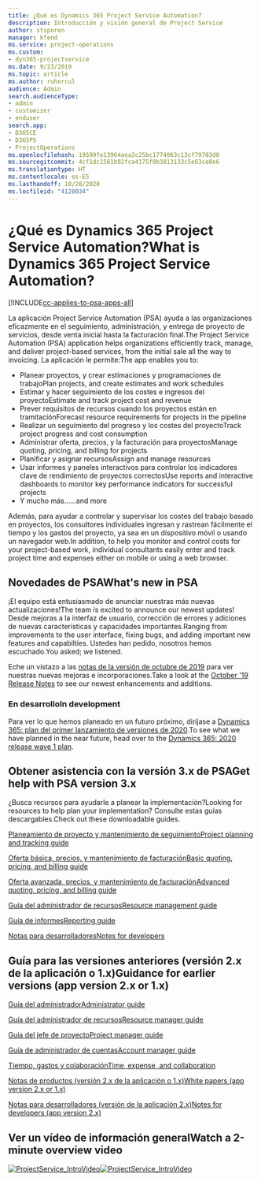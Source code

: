 ```yaml
---
title: ¿Qué es Dynamics 365 Project Service Automation?
description: Introducción y visión general de Project Service
author: stsporen
manager: kfend
ms.service: project-operations
ms.custom:
- dyn365-projectservice
ms.date: 9/23/2019
ms.topic: article
ms.author: ruhercul
audience: Admin
search.audienceType:
- admin
- customizer
- enduser
search.app:
- D365CE
- D365PS
- ProjectOperations
ms.openlocfilehash: 19599fe13964aea2c25bc1774063c13cf79703d0
ms.sourcegitcommit: 4cf1dc1561b92fca4175f0b3813133c5e63ce8e6
ms.translationtype: HT
ms.contentlocale: es-ES
ms.lasthandoff: 10/28/2020
ms.locfileid: "4128034"
---
```

# <a name="what-is-dynamics-365-project-service-automation"></a><span data-ttu-id="508d7-103">¿Qué es Dynamics 365 Project Service Automation?</span><span class="sxs-lookup"><span data-stu-id="508d7-103">What is Dynamics 365 Project Service Automation?</span></span>

[!INCLUDE[cc-applies-to-psa-apps-all](../includes/cc-applies-to-psa-apps-all.md)]

<span data-ttu-id="508d7-104">La aplicación Project Service Automation (PSA) ayuda a las organizaciones eficazmente en el seguimiento, administración, y entrega de proyecto de servicios, desde venta inicial hasta la facturación final.</span><span class="sxs-lookup"><span data-stu-id="508d7-104">The Project Service Automation (PSA) application helps organizations efficiently track, manage, and deliver project-based services, from the initial sale all the way to invoicing.</span></span> <span data-ttu-id="508d7-105">La aplicación le permite:</span><span class="sxs-lookup"><span data-stu-id="508d7-105">The app enables you to:</span></span>

- <span data-ttu-id="508d7-106">Planear proyectos, y crear estimaciones y programaciones de trabajo</span><span class="sxs-lookup"><span data-stu-id="508d7-106">Plan projects, and create estimates and work schedules</span></span>
- <span data-ttu-id="508d7-107">Estimar y hacer seguimiento de los costes e ingresos del proyecto</span><span class="sxs-lookup"><span data-stu-id="508d7-107">Estimate and track project cost and revenue</span></span>
- <span data-ttu-id="508d7-108">Prever requisitos de recursos cuando los proyectos están en tramitación</span><span class="sxs-lookup"><span data-stu-id="508d7-108">Forecast resource requirements for projects in the pipeline</span></span>
- <span data-ttu-id="508d7-109">Realizar un seguimiento del progreso y los costes del proyecto</span><span class="sxs-lookup"><span data-stu-id="508d7-109">Track project progress and cost consumption</span></span>
- <span data-ttu-id="508d7-110">Administrar oferta, precios, y la facturación para proyectos</span><span class="sxs-lookup"><span data-stu-id="508d7-110">Manage quoting, pricing, and billing for projects</span></span>
- <span data-ttu-id="508d7-111">Planificar y asignar recursos</span><span class="sxs-lookup"><span data-stu-id="508d7-111">Assign and manage resources</span></span>
- <span data-ttu-id="508d7-112">Usar informes y paneles interactivos para controlar los indicadores clave de rendimiento de proyectos correctos</span><span class="sxs-lookup"><span data-stu-id="508d7-112">Use reports and interactive dashboards to monitor key performance indicators for successful projects</span></span>
- <span data-ttu-id="508d7-113">Y mucho más...</span><span class="sxs-lookup"><span data-stu-id="508d7-113">...and more</span></span>

<span data-ttu-id="508d7-114">Además, para ayudar a controlar y supervisar los costes del trabajo basado en proyectos, los consultores individuales ingresan y rastrean fácilmente el tiempo y los gastos del proyecto, ya sea en un dispositivo móvil o usando un navegador web.</span><span class="sxs-lookup"><span data-stu-id="508d7-114">In addition, to help you monitor and control costs for your project-based work, individual consultants easily enter and track project time and expenses either on mobile or using a web browser.</span></span>

## <a name="whats-new-in-psa"></a><span data-ttu-id="508d7-115">Novedades de PSA</span><span class="sxs-lookup"><span data-stu-id="508d7-115">What's new in PSA</span></span>
<span data-ttu-id="508d7-116">¡El equipo está entusiasmado de anunciar nuestras más nuevas actualizaciones!</span><span class="sxs-lookup"><span data-stu-id="508d7-116">The team is excited to announce our newest updates!</span></span> <span data-ttu-id="508d7-117">Desde mejoras a la interfaz de usuario, corrección de errores y adiciones de nuevas características y capacidades importantes.</span><span class="sxs-lookup"><span data-stu-id="508d7-117">Ranging from improvements to the user interface, fixing bugs, and adding important new features and capabilties.</span></span> <span data-ttu-id="508d7-118">Ustedes han pedido, nosotros hemos escuchado.</span><span class="sxs-lookup"><span data-stu-id="508d7-118">You asked; we listened.</span></span>

<span data-ttu-id="508d7-119">Eche un vistazo a las [notas de la versión de octubre de 2019](https://docs.microsoft.com/dynamics365-release-plan/2019wave2/index) para ver nuestras nuevas mejoras e incorporaciones.</span><span class="sxs-lookup"><span data-stu-id="508d7-119">Take a look at the [October '19 Release Notes](https://docs.microsoft.com/dynamics365-release-plan/2019wave2/index) to see our newest enhancements and additions.</span></span>

### <a name="in-development"></a><span data-ttu-id="508d7-120">En desarrollo</span><span class="sxs-lookup"><span data-stu-id="508d7-120">In development</span></span>
<span data-ttu-id="508d7-121">Para ver lo que hemos planeado en un futuro próximo, diríjase a [Dynamics 365: plan del primer lanzamiento de versiones de 2020](https://docs.microsoft.com/dynamics365-release-plan/2020wave1/index).</span><span class="sxs-lookup"><span data-stu-id="508d7-121">To see what we have planned in the near future, head over to the [Dynamics 365: 2020 release wave 1 plan](https://docs.microsoft.com/dynamics365-release-plan/2020wave1/index).</span></span>

## <a name="get-help-with-psa-version-3x"></a><span data-ttu-id="508d7-122">Obtener asistencia con la versión 3.x de PSA</span><span class="sxs-lookup"><span data-stu-id="508d7-122">Get help with PSA version 3.x</span></span>
<span data-ttu-id="508d7-123">¿Busca recursos para ayudarle a planear la implementación?</span><span class="sxs-lookup"><span data-stu-id="508d7-123">Looking for resources to help plan your implementation?</span></span> <span data-ttu-id="508d7-124">Consulte estas guías descargables.</span><span class="sxs-lookup"><span data-stu-id="508d7-124">Check out these downloadable guides.</span></span>

 [<span data-ttu-id="508d7-125">Planeamiento de proyecto y mantenimiento de seguimiento</span><span class="sxs-lookup"><span data-stu-id="508d7-125">Project planning and tracking guide</span></span>](../psa/implementation-guides/project-planning-tracking.md)

 [<span data-ttu-id="508d7-126">Oferta básica, precios, y mantenimiento de facturación</span><span class="sxs-lookup"><span data-stu-id="508d7-126">Basic quoting, pricing, and billing guide</span></span>](../psa/implementation-guides/begin-quoting-pricing-billing.md)

 [<span data-ttu-id="508d7-127">Oferta avanzada, precios, y mantenimiento de facturación</span><span class="sxs-lookup"><span data-stu-id="508d7-127">Advanced quoting, pricing, and billing guide</span></span>](../psa/implementation-guides/adv-quoting-pricing-billing.md)

 [<span data-ttu-id="508d7-128">Guía del administrador de recursos</span><span class="sxs-lookup"><span data-stu-id="508d7-128">Resource management guide</span></span>](../psa/implementation-guides/resource-management-guide.md)

 [<span data-ttu-id="508d7-129">Guía de informes</span><span class="sxs-lookup"><span data-stu-id="508d7-129">Reporting guide</span></span>](../psa/implementation-guides/reporting-guide.md)

 [<span data-ttu-id="508d7-130">Notas para desarrolladores</span><span class="sxs-lookup"><span data-stu-id="508d7-130">Notes for developers</span></span>](../psa/developer-guides/overview-dev-notes-v3.x.md)

## <a name="guidance-for-earlier-versions-app-version-2x-or-1x"></a><span data-ttu-id="508d7-131">Guía para las versiones anteriores (versión 2.x de la aplicación o 1.x)</span><span class="sxs-lookup"><span data-stu-id="508d7-131">Guidance for earlier versions (app version 2.x or 1.x)</span></span>
 [<span data-ttu-id="508d7-132">Guía del administrador</span><span class="sxs-lookup"><span data-stu-id="508d7-132">Administrator guide</span></span>](../psa/admin-guide.md)

 [<span data-ttu-id="508d7-133">Guía del administrador de recursos</span><span class="sxs-lookup"><span data-stu-id="508d7-133">Resource manager guide</span></span>](../psa/resource-manager-guide.md)

 [<span data-ttu-id="508d7-134">Guía del jefe de proyecto</span><span class="sxs-lookup"><span data-stu-id="508d7-134">Project manager guide</span></span>](../psa/project-manager-guide.md)

 [<span data-ttu-id="508d7-135">Guía de administrador de cuentas</span><span class="sxs-lookup"><span data-stu-id="508d7-135">Account manager guide</span></span>](../psa/account-manager-guide.md)

 [<span data-ttu-id="508d7-136">Tiempo, gastos y colaboración</span><span class="sxs-lookup"><span data-stu-id="508d7-136">Time, expense, and collaboration</span></span>](../psa/time-expense-collaboration-guide.md)

 [<span data-ttu-id="508d7-137">Notas de productos (versión 2.x de la aplicación o 1.x)</span><span class="sxs-lookup"><span data-stu-id="508d7-137">White papers (app version 2.x or 1.x)</span></span>](../psa/white-papers.md)

 [<span data-ttu-id="508d7-138">Notas para desarrolladores (versión de la aplicación 2.x)</span><span class="sxs-lookup"><span data-stu-id="508d7-138">Notes for developers (app version 2.x)</span></span>](../psa/developer-guides/add-custom-qoi-forms-v2.x.md)

 ## <a name="watch-a-2-minute-overview-video"></a><span data-ttu-id="508d7-139">Ver un vídeo de información general</span><span class="sxs-lookup"><span data-stu-id="508d7-139">Watch a 2-minute overview video</span></span>
 <a name="heroArea"></a> <span data-ttu-id="508d7-140">[![ProjectService_IntroVideo](../psa/media/project-service-intro-video.png "ProjectService_IntroVideo")](https://go.microsoft.com/fwlink/p/?LinkId=799457)</span><span class="sxs-lookup"><span data-stu-id="508d7-140">[![ProjectService_IntroVideo](../psa/media/project-service-intro-video.png "ProjectService_IntroVideo")](https://go.microsoft.com/fwlink/p/?LinkId=799457)</span></span>


